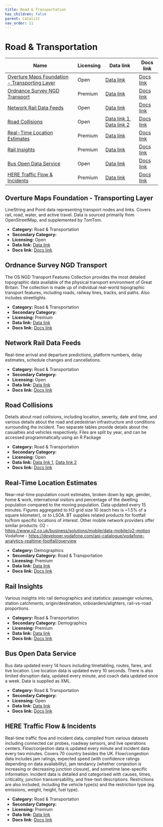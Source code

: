 ```yaml
---
title: Road & Transportation
has_children: false
parent: Catalist
nav_order: 11
---
```


# Road & Transportation

| Name                                                                                            | Licensing | Data link                                                                                                                                                                                 | Docs link                                                                                     |
| ----------------------------------------------------------------------------------------------- | --------- | ----------------------------------------------------------------------------------------------------------------------------------------------------------------------------------------- | --------------------------------------------------------------------------------------------- |
| [Overture Maps Foundation - Transporting Layer](#overture-maps-foundation---transporting-layer) | Open      | [Data link](https://docs.overturemaps.org/getting-data/)                                                                                                                                  | [Docs link](https://docs.overturemaps.org/guides/transportation/)                             |
| [Ordnance Survey NGD Transport](#ordnance-survey-ngd-transport)                                 | Premium   | [Data link](https://osdatahub.os.uk/)                                                                                                                                                     | [Docs link](https://docs.os.uk/osngd/data-structure/transport)                                |
| [Network Rail Data Feeds](#network-rail-data-feeds)                                             | Open      | [Data link](https://www.rspaccreditation.org/publicDocumentation.php#RSPS5xxx)                                                                                                            | [Docs link](https://publicdatafeeds.networkrail.co.uk/ntrod/account/profile)                  |
| [Road Collisions](#road-collisions)                                                             | Open      | [Data link 1](https://www.data.gov.uk/dataset/cb7ae6f0-4be6-4935-9277-47e5ce24a11f/road-accidents-safety-data), [Data link 2](https://cran.r-project.org/web/packages/stats19/index.html) | [Docs link](https://www.gov.uk/guidance/road-accident-and-safety-statistics-guidance)         |
| [Real-Time Location Estimates](#real-time-location-estimates)                                   | Premium   | [Data link](https://activeintelligence.bt.com/get-in-touch)                                                                                                                               | [Docs link](https://developer.bt.com/products/real-time-location-insights)                    |
| [Rail Insights](#rail-insights)                                                                 | Premium   | [Data link](https://activeintelligence.bt.com/get-in-touch)                                                                                                                               | [Docs link](https://developer.bt.com/products/rail-network-api)                               |
| [Bus Open Data Service](#bus-open-data-service)                                                 | Open      | [Data link](https://data.bus-data.dft.gov.uk/downloads/)                                                                                                                                  | [Docs link](https://data.bus-data.dft.gov.uk/guidance/requirements/)                          |
| [HERE Traffic Flow & Incidents](#here-traffic-flow-&-incidents)                                 | Premium   | [Data link](https://www.here.com/docs/bundle/traffic-api-v7-api-reference/page/index.html)                                                                                                | [Docs link](https://www.here.com/docs/bundle/traffic-api-developer-guide-v7/page/README.html) |

## Overture Maps Foundation - Transporting Layer

LineString and Point data representing transport nodes and links. Covers rail, road, water, and active travel. Data is sourced primarily from OpenStreetMap, and supplemented by TomTom.

- **Category:** Road & Transportation
- **Secondary Category:** 
- **Licensing:** Open
- **Data link:** [Data link](https://docs.overturemaps.org/getting-data/)
- **Docs link:** [Docs link](https://docs.overturemaps.org/guides/transportation/)



## Ordnance Survey NGD Transport

The OS NGD Transport Features Collection provides the most detailed topographic data available of the physical transport environment of Great Britain. The collection is made up of individual real-world topographic transport features, including roads, railway lines, tracks, and paths. Also includes streetlights.

- **Category:** Road & Transportation
- **Secondary Category:** 
- **Licensing:** Premium
- **Data link:** [Data link](https://osdatahub.os.uk/)
- **Docs link:** [Docs link](https://docs.os.uk/osngd/data-structure/transport)



## Network Rail Data Feeds

Real-time arrival and departure predictions, platform numbers, delay estimates, schedule changes and cancellations.

- **Category:** Road & Transportation
- **Secondary Category:** 
- **Licensing:** Open
- **Data link:** [Data link](https://www.rspaccreditation.org/publicDocumentation.php#RSPS5xxx)
- **Docs link:** [Docs link](https://publicdatafeeds.networkrail.co.uk/ntrod/account/profile)



## Road Collisions

Details about road collisions, including location, severity, date and time, and various details about the road and pedestrian infrastructure and conditions surrounding the incident. Two separate tables provide details about the casualties and vehicles respectively. Files are split by year, and can be accessed programmatically using an R Package

- **Category:** Road & Transportation
- **Secondary Category:** 
- **Licensing:** Open
- **Data link:** [Data link 1](https://www.data.gov.uk/dataset/cb7ae6f0-4be6-4935-9277-47e5ce24a11f/road-accidents-safety-data), [Data link 2](https://cran.r-project.org/web/packages/stats19/index.html)
- **Docs link:** [Docs link](https://www.gov.uk/guidance/road-accident-and-safety-statistics-guidance)



## Real-Time Location Estimates

Near-real-time population count estimates, broken down by age, gender, home & work, international visitors and percentage of the dwelling population compared to the moving population. Data updated every 15 minutes. Figures aggregated to H3 grid size 10 (each hex is ~1.5% of a square kilometer), or to LSOA. BT supplies related products for footfall to/from specific locations of interest. Other mobile network providers offer similar products:
O2 - https://www.o2.co.uk/business/solutions/mobile/data-mobile/o2-motion
Vodafone - https://developer.vodafone.com/api-catalogue/vodafone-analytics-realtime-footfall/overview

- **Category:** Demographics
- **Secondary Category:** Road & Transportation
- **Licensing:** Premium
- **Data link:** [Data link](https://activeintelligence.bt.com/get-in-touch)
- **Docs link:** [Docs link](https://developer.bt.com/products/real-time-location-insights)



## Rail Insights

Various insights into rail demographics and statistics: passenger volumes, station catchments, origin/destination, onboarders/alighters, rail-vs-road proportions.

- **Category:** Road & Transportation
- **Secondary Category:** Demographics
- **Licensing:** Premium
- **Data link:** [Data link](https://activeintelligence.bt.com/get-in-touch)
- **Docs link:** [Docs link](https://developer.bt.com/products/rail-network-api)



## Bus Open Data Service

Bus data updated every 14 hours including timetabling, routes, fares, and live location. Live location data is updated every 10 seconds. There is also limited disruption data, updated every minute, and coach data updated once a week. Data is supplied as XML.

- **Category:** Road & Transportation
- **Secondary Category:** 
- **Licensing:** Open
- **Data link:** [Data link](https://data.bus-data.dft.gov.uk/downloads/)
- **Docs link:** [Docs link](https://data.bus-data.dft.gov.uk/guidance/requirements/)



## HERE Traffic Flow & Incidents

Real-time traffic flow and incident data, compiled from various datasets including connected car probes, roadway sensors, and live operations centers. Flow/conjestion data is updated every minute and incident data every two minutes. Covers 70 country besides the UK. Flow/congestion data includes jam ratings, expected speed (with confidence ratings depending on data availability), jam tendancy (whether conjestion is increasing or decreasing junction closure), and sometime lane-specific information. Incident data is detailed and categorised with causes, times, criticality, junction transversability, and free-text descriptions. Restrictions are also included, including the vehicle type(s) and the restriction type (eg. emissions, weight, height, fuel type).

- **Category:** Road & Transportation
- **Secondary Category:** 
- **Licensing:** Premium
- **Data link:** [Data link](https://www.here.com/docs/bundle/traffic-api-v7-api-reference/page/index.html)
- **Docs link:** [Docs link](https://www.here.com/docs/bundle/traffic-api-developer-guide-v7/page/README.html)
